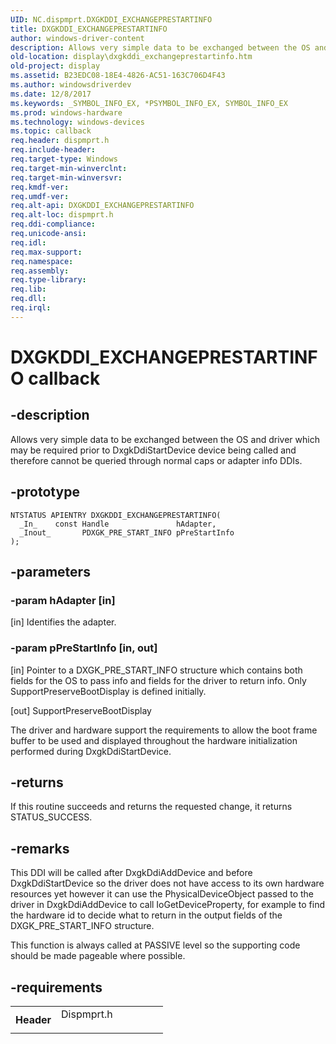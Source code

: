 ```yaml
---
UID: NC.dispmprt.DXGKDDI_EXCHANGEPRESTARTINFO
title: DXGKDDI_EXCHANGEPRESTARTINFO
author: windows-driver-content
description: Allows very simple data to be exchanged between the OS and driver which may be required prior to DxgkDdiStartDevice device being called and therefore cannot be queried through normal caps or adapter info DDIs.
old-location: display\dxgkddi_exchangeprestartinfo.htm
old-project: display
ms.assetid: B23EDC08-18E4-4826-AC51-163C706D4F43
ms.author: windowsdriverdev
ms.date: 12/8/2017
ms.keywords: _SYMBOL_INFO_EX, *PSYMBOL_INFO_EX, SYMBOL_INFO_EX
ms.prod: windows-hardware
ms.technology: windows-devices
ms.topic: callback
req.header: dispmprt.h
req.include-header: 
req.target-type: Windows
req.target-min-winverclnt: 
req.target-min-winversvr: 
req.kmdf-ver: 
req.umdf-ver: 
req.alt-api: DXGKDDI_EXCHANGEPRESTARTINFO
req.alt-loc: dispmprt.h
req.ddi-compliance: 
req.unicode-ansi: 
req.idl: 
req.max-support: 
req.namespace: 
req.assembly: 
req.type-library: 
req.lib: 
req.dll: 
req.irql: 
---
```


# DXGKDDI_EXCHANGEPRESTARTINFO callback



## -description
Allows very simple data to be exchanged between the OS and driver which may be required prior to DxgkDdiStartDevice device being called and therefore cannot be queried through normal caps or adapter info DDIs.



## -prototype

````
NTSTATUS APIENTRY DXGKDDI_EXCHANGEPRESTARTINFO(
  _In_    const Handle               hAdapter,
  _Inout_       PDXGK_PRE_START_INFO pPreStartInfo
);
````


## -parameters

### -param hAdapter [in]

[in] Identifies the adapter.


### -param pPreStartInfo [in, out]

[in] Pointer to a DXGK_PRE_START_INFO structure which contains both fields for the OS to pass info and fields for the driver to return info.  Only SupportPreserveBootDisplay is defined initially.

[out] SupportPreserveBootDisplay

The driver and hardware support the requirements to allow the boot frame buffer to be used and displayed throughout the hardware initialization performed during DxgkDdiStartDevice.


## -returns
If this routine succeeds and returns the requested change, it returns STATUS_SUCCESS.


## -remarks
This DDI will be called after DxgkDdiAddDevice and before DxgkDdiStartDevice so the driver does not have access to its own hardware resources yet however it can use the PhysicalDeviceObject passed to the driver in DxgkDdiAddDevice to call IoGetDeviceProperty, for example to find the hardware id to decide what to return in the output fields of the DXGK_PRE_START_INFO structure.

 

This function is always called at PASSIVE level so the supporting code should be made pageable where possible.



## -requirements
<table>
<tr>
<th width="30%">
Header

</th>
<td width="70%">
<dl>
<dt>Dispmprt.h</dt>
</dl>
</td>
</tr>
</table>